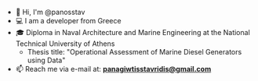 - 👋 Hi, I'm @panosstav
- 💻 I am a developer from Greece
- 🎓 Diploma in Naval Architecture and Marine Engineering at the National Technical University of Athens
  * Thesis title: "Operational Assessment of Marine Diesel Generators using Data"
- 📫 Reach me via e-mail at: **panagiwtisstavridis@gmail.com**
